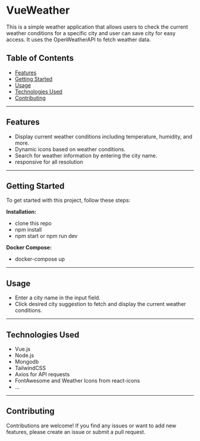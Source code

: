 # VueWeather

This is a simple  weather application that allows users to check the current weather conditions for a specific city and user can save city for easy access. It uses the OpenWeatherAPI to fetch weather data.

## Table of Contents

- [Features](#features)
- [Getting Started](#getting-started)
- [Usage](#usage)
- [Technologies Used](#technologies-used)
- [Contributing](#contributing)

---

## Features

- Display current weather conditions including temperature, humidity, and more.
- Dynamic icons based on weather conditions.
- Search for weather information by entering the city name.
- responsive for all resolution
---

## Getting Started

To get started with this project, follow these steps:

 **Installation:**

   - clone this repo
   - npm install
   - npm start or npm run dev

**Docker Compose:**

   - docker-compose up

---

## Usage

- Enter a city name in the input field.
- Click desired city suggestion to fetch and display the current weather conditions.

---

## Technologies Used

- Vue.js
- Node.js
- Mongodb
- TailwindCSS
- Axios for API requests
- FontAwesome and Weather Icons from react-icons
- ...

---

## Contributing

Contributions are welcome! If you find any issues or want to add new features, please create an issue or submit a pull request.
